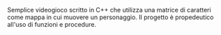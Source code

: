 <!--#-->
Semplice videogioco scritto in C++ che utilizza una matrice di caratteri come mappa in cui muovere un personaggio. Il progetto è propedeutico all'uso di funzioni e procedure.
